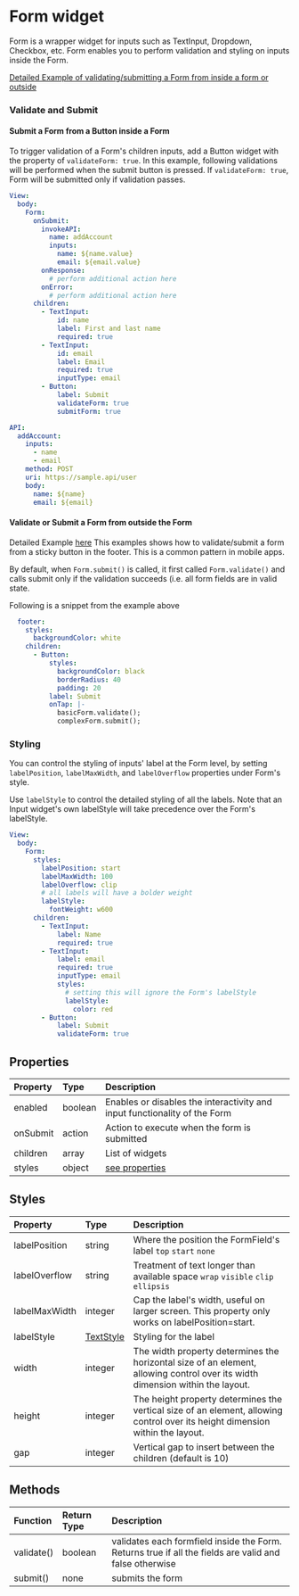 # Form widget

Form is a wrapper widget for inputs such as TextInput, Dropdown, Checkbox, etc. Form enables you to perform validation and styling on inputs inside the Form.

[Detailed Example of validating/submitting a Form from inside a form or outside](https://studio.ensembleui.com/app/e24402cb-75e2-404c-866c-29e6c3dd7992/screen/fIZkgKM25hNHtI0q5wZF) 

### Validate and Submit

#### Submit a Form from a Button inside a Form
To trigger validation of a Form's children inputs, add a Button widget with the property of `validateForm: true`. In this example, following validations will be performed when the submit button is pressed. If `validateForm: true`, Form will be submitted only if validation passes. 

```yaml
View:
  body:
    Form:
      onSubmit:
        invokeAPI:
          name: addAccount
          inputs:
            name: ${name.value}
            email: ${email.value}
        onResponse:
          # perform additional action here
        onError:
          # perform additional action here
      children:
        - TextInput:
            id: name
            label: First and last name
            required: true
        - TextInput:
            id: email
            label: Email
            required: true
            inputType: email
        - Button:
            label: Submit
            validateForm: true
            submitForm: true

API:
  addAccount:
    inputs:
      - name
      - email
    method: POST
    uri: https://sample.api/user
    body:
      name: ${name}
      email: ${email}
```
#### Validate or Submit a Form from outside the Form
Detailed Example [here](https://studio.ensembleui.com/app/e24402cb-75e2-404c-866c-29e6c3dd7992/screen/fIZkgKM25hNHtI0q5wZF) This examples shows how to validate/submit a form from a sticky button in the footer. This is a common pattern in mobile apps. 

By default, when `Form.submit()` is called, it first called `Form.validate()` and calls submit only if the validation succeeds (i.e. all form fields are in valid state. 

Following is a snippet from the example above

```yaml
  footer:
    styles:
      backgroundColor: white
    children:
      - Button:
          styles:
            backgroundColor: black
            borderRadius: 40
            padding: 20
          label: Submit
          onTap: |-
            basicForm.validate();
            complexForm.submit();
```

### Styling

You can control the styling of inputs' label at the Form level, by setting `labelPosition`, `labelMaxWidth`, and `labelOverflow` properties under Form's style.

Use `labelStyle` to control the detailed styling of all the labels. Note that an Input widget's own labelStyle will take precedence over the Form's labelStyle.

```yaml
View:
  body:
    Form:
      styles:
        labelPosition: start
        labelMaxWidth: 100
        labelOverflow: clip
        # all labels will have a bolder weight
        labelStyle:
          fontWeight: w600
      children:
        - TextInput:
            label: Name
            required: true
        - TextInput:
            label: email
            required: true
            inputType: email
            styles:
              # setting this will ignore the Form's labelStyle
              labelStyle:
                color: red
        - Button:
            label: Submit
            validateForm: true
```

## Properties

| Property | Type    | Description                                                               |
| :------- | :------ | :------------------------------------------------------------------------ |
| enabled  | boolean | Enables or disables the interactivity and input functionality of the Form |
| onSubmit | action  | Action to execute when the form is submitted                              |
| children | array   | List of widgets                                                           |
| styles   | object  | [see properties](#styles)                                                 |

## Styles

| Property      | Type                                           | Description                                                                                                                   |
|:--------------|:-----------------------------------------------|:------------------------------------------------------------------------------------------------------------------------------|
| labelPosition | string                                         | Where the position the FormField's label `top` `start` `none`                                                                 |
| labelOverflow | string                                         | Treatment of text longer than available space `wrap` `visible` `clip` `ellipsis`                                              |
| labelMaxWidth | integer                                        | Cap the label's width, useful on larger screen. This property only works on labelPosition=start.                              |
| labelStyle    | [TextStyle](/widget-reference/types#TextStyle) | Styling for the label                                                                                                         |
| width         | integer                                        | The width property determines the horizontal size of an element, allowing control over its width dimension within the layout. |
| height        | integer                                        | The height property determines the vertical size of an element, allowing control over its height dimension within the layout. |
| gap           | integer                                        | Vertical gap to insert between the children (default is 10)                                                                   |

## Methods

| Function   | Return Type | Description                                                                                            |
|:-----------|:------------|:-------------------------------------------------------------------------------------------------------|
| validate() | boolean     | validates each formfield inside the Form. Returns true if all the fields are valid and false otherwise |
| submit()   | none        | submits the form                                                                                       |

